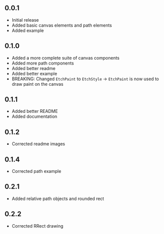## 0.0.1

* Initial release
* Added basic canvas elements and path elements
* Added example

## 0.1.0

* Added a more complete suite of canvas components
* Added more path components
* Added better readme
* Added better example
* BREAKING: Changed `EtchPaint` to `EtchStyle` -> `EtchPaint` is now used to draw paint on the canvas

## 0.1.1

* Added better README
* Added documentation

## 0.1.2

* Corrected readme images

## 0.1.4

* Corrected path example 

## 0.2.1

* Added relative path objects and rounded rect 

## 0.2.2

* Corrected RRect drawing

